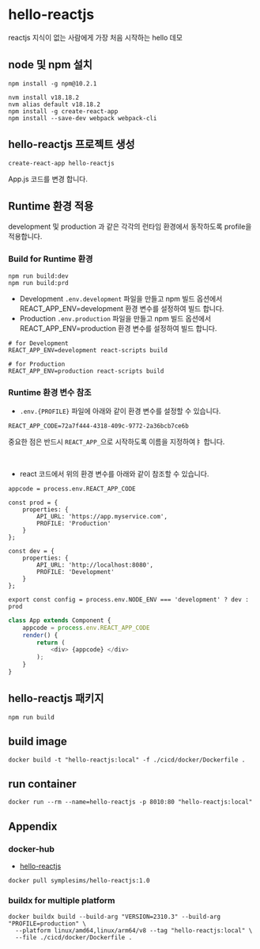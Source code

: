 # hello-reactjs
reactjs 지식이 없는 사람에게 가장 처음 시작하는 hello 데모 

## node 및 npm 설치 
```
npm install -g npm@10.2.1

nvm install v18.18.2
nvm alias default v18.18.2
npm install -g create-react-app
npm install --save-dev webpack webpack-cli
```

## hello-reactjs 프로젝트 생성

```
create-react-app hello-reactjs
```

App.js 코드를 변경 합니다.

## Runtime 환경 적용 
development 및 production 과 같은 각각의 런타임 환경에서 동작하도록 profile을 적용합니다.



### Build for Runtime 환경

```
npm run build:dev
npm run build:prd
```

- Development `.env.development` 파일을 만들고 npm 빌드 옵션에서 REACT_APP_ENV=development 환경 변수를 설정하여 빌드 합니다.
- Production `.env.production` 파일을 만들고 npm 빌드 옵션에서 REACT_APP_ENV=production 환경 변수를 설정하여 빌드 합니다.

```
# for Development
REACT_APP_ENV=development react-scripts build

# for Production
REACT_APP_ENV=production react-scripts build
```

### Runtime 환경 변수 참조

- `.env.{PROFILE}` 파일에 아래와 같이 환경 변수를 설정할 수 있습니다. 

```
REACT_APP_CODE=72a7f444-4318-409c-9772-2a36bcb7ce6b
```

중요한 점은 반드시 `REACT_APP_`으로 시작하도록 이름을 지정하여ㅑ 합니다. 

<br>

- react 코드에서 위의 환경 변수를 아래와 같이 참조할 수 있습니다.

```
appcode = process.env.REACT_APP_CODE

const prod = {
    properties: {
        API_URL: 'https://app.myservice.com',
        PROFILE: 'Production'
    }
};

const dev = {
    properties: {
        API_URL: 'http://localhost:8080',
        PROFILE: 'Development'
    }
};

export const config = process.env.NODE_ENV === 'development' ? dev : prod
```

```typescript
class App extends Component {
    appcode = process.env.REACT_APP_CODE
    render() {
        return (
            <div> {appcode} </div>
        );
    }
}
```


## hello-reactjs 패키지 
```
npm run build
```

## build image
```
docker build -t "hello-reactjs:local" -f ./cicd/docker/Dockerfile .
```

## run container
```
docker run --rm --name=hello-reactjs -p 8010:80 "hello-reactjs:local"
```


## Appendix

### docker-hub

- [hello-reactjs](https://hub.docker.com/r/symplesims/hello-reactjs)

```
docker pull symplesims/hello-reactjs:1.0
```

### buildx for multiple platform

```
docker buildx build --build-arg "VERSION=2310.3" --build-arg "PROFILE=production" \
  --platform linux/amd64,linux/arm64/v8 --tag "hello-reactjs:local" \
  --file ./cicd/docker/Dockerfile .
```
